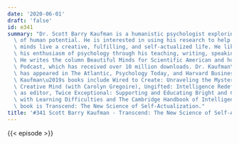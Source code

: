 ```yaml
---
date: '2020-06-01'
draft: 'false'
id: e341
summary: "Dr. Scott Barry Kaufman is a humanistic psychologist exploring the depths\
  \ of human potential. He is interested in using his research to help all kinds of\
  \ minds live a creative, fulfilling, and self-actualized life. He likes to share\
  \ his enthusiasm of psychology through his teaching, writing, speaking, and podcast.\
  \ He writes the column Beautiful Minds for Scientific American and hosts The Psychology\
  \ Podcast, which has received over 10 million downloads. Dr. Kaufman\u2019s writing\
  \ has appeared in The Atlantic, Psychology Today, and Harvard Business Review. Dr.\
  \ Kaufman\u2019s books include Wired to Create: Unraveling the Mysteries of the\
  \ Creative Mind (with Carolyn Gregoire), Ungifted: Intelligence Redefined, and,\
  \ as editor, Twice Exceptional: Supporting and Educating Bright and Creative Students\
  \ with Learning Difficulties and The Cambridge Handbook of Intelligence. His new\
  \ book is Transcend: The New Science of Self-Actualization."
title: '#341 Scott Barry Kaufman - Transcend: The New Science of Self-Actualization'
---
```

{{< episode >}}
